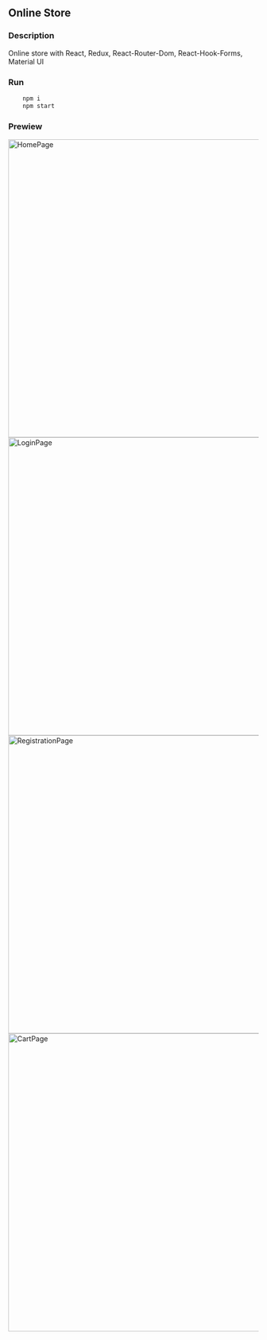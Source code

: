 ## Online Store

### Description

Online store with React, Redux, React-Router-Dom, React-Hook-Forms, Material UI

### Run

```sh
	npm i
	npm start
```

### Prewiew

<img width="600" alt="HomePage" src="https://user-images.githubusercontent.com/37826099/175525023-0624d04d-f165-4e7c-9b41-5c90891dc5eb.png">
<img width="600" alt="LoginPage" src="https://user-images.githubusercontent.com/37826099/175524997-c7e6c88e-1263-4cfe-89f0-b73fb9101aa7.png">
<img width="600" alt="RegistrationPage" src="https://user-images.githubusercontent.com/37826099/175524999-ffba147e-8dc1-466e-ba62-5d88b4c7f731.png">
<img width="600" alt="CartPage" src="https://user-images.githubusercontent.com/37826099/175569809-342c716b-8b58-4c37-bc93-2afd6a6a1fc6.png">
